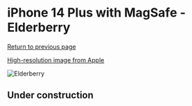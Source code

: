 # iPhone 14 Plus with MagSafe - Elderberry

[Return to previous page](/iphone_14)

[High-resolution image from Apple](https://store.storeimages.cdn-apple.com/8756/as-images.apple.com/is/MPT93?wid=4500&hei=4500&fmt=png)

<div style="width: 500px"><img src="/almost_uncompressed/MPT93.webp" alt="Elderberry"></div>

## Under construction
